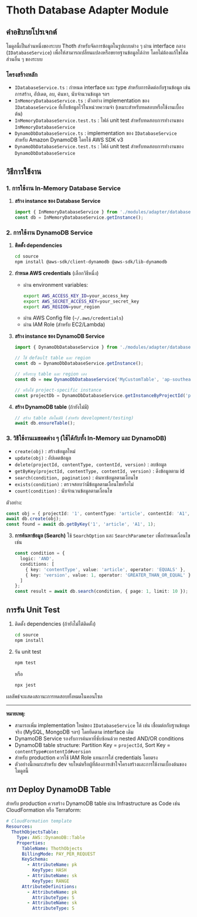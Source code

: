 # Thoth Database Adapter Module

## คำอธิบายโปรเจกต์

โมดูลนี้เป็นส่วนหนึ่งของระบบ Thoth สำหรับจัดการข้อมูลในรูปแบบต่าง ๆ ผ่าน interface กลาง (`IDatabaseService`) เพื่อให้สามารถเปลี่ยนแปลงหรือขยายฐานข้อมูลได้ง่าย โดยไม่ต้องแก้ไขโค้ดส่วนอื่น ๆ ของระบบ

### โครงสร้างหลัก
- `IDatabaseService.ts` : กำหนด interface และ type สำหรับการติดต่อกับฐานข้อมูล เช่น การสร้าง, อัปเดต, ลบ, ค้นหา, นับจำนวนข้อมูล ฯลฯ
- `InMemoryDatabaseService.ts` : ตัวอย่าง implementation ของ `IDatabaseService` ที่เก็บข้อมูลไว้ในหน่วยความจำ (เหมาะสำหรับทดสอบหรือใช้งานเบื้องต้น)
- `InMemoryDatabaseService.test.ts` : ไฟล์ unit test สำหรับทดสอบการทำงานของ `InMemoryDatabaseService`
- `DynamoDbDatabaseService.ts` : implementation ของ `IDatabaseService` สำหรับ Amazon DynamoDB โดยใช้ AWS SDK v3
- `DynamoDbDatabaseService.test.ts` : ไฟล์ unit test สำหรับทดสอบการทำงานของ `DynamoDbDatabaseService`

## วิธีการใช้งาน

### 1. การใช้งาน In-Memory Database Service

1. **สร้าง instance ของ Database Service**
   ```typescript
   import { InMemoryDatabaseService } from './modules/adapter/database/InMemoryDatabaseService';
   const db = InMemoryDatabaseService.getInstance();
   ```

### 2. การใช้งาน DynamoDB Service

1. **ติดตั้ง dependencies**
   ```sh
   cd source
   npm install @aws-sdk/client-dynamodb @aws-sdk/lib-dynamodb
   ```

2. **กำหนด AWS credentials** (เลือกวิธีหนึ่ง)
   - ผ่าน environment variables:
     ```sh
     export AWS_ACCESS_KEY_ID=your_access_key
     export AWS_SECRET_ACCESS_KEY=your_secret_key
     export AWS_REGION=your_region
     ```
   - ผ่าน AWS Config file (`~/.aws/credentials`)
   - ผ่าน IAM Role (สำหรับ EC2/Lambda)

3. **สร้าง instance ของ DynamoDB Service**
   ```typescript
   import { DynamoDbDatabaseService } from './modules/adapter/database/DynamoDbDatabaseService';
   
   // ใช้ default table และ region
   const db = DynamoDbDatabaseService.getInstance();
   
   // หรือระบุ table และ region เอง
   const db = new DynamoDbDatabaseService('MyCustomTable', 'ap-southeast-1');
   
   // หรือใช้ project-specific instance
   const projectDb = DynamoDbDatabaseService.getInstanceByProjectId('project123');
   ```

4. **สร้าง DynamoDB table** (ถ้ายังไม่มี)
   ```typescript
   // สร้าง table อัตโนมัติ (สำหรับ development/testing)
   await db.ensureTable();
   ```

### 3. วิธีใช้งานเมธอดต่าง ๆ (ใช้ได้กับทั้ง In-Memory และ DynamoDB)
   - `create(obj)` : สร้างข้อมูลใหม่
   - `update(obj)` : อัปเดตข้อมูล
   - `delete(projectId, contentType, contentId, version)` : ลบข้อมูล
   - `getByKey(projectId, contentType, contentId, version)` : ดึงข้อมูลตาม id
   - `search(condition, pagination)` : ค้นหาข้อมูลตามเงื่อนไข
   - `exists(condition)` : ตรวจสอบว่ามีข้อมูลตามเงื่อนไขหรือไม่
   - `count(condition)` : นับจำนวนข้อมูลตามเงื่อนไข

   ตัวอย่าง:
   ```typescript
   const obj = { projectId: '1', contentType: 'article', contentId: 'A1', version: 1 };
   await db.create(obj);
   const found = await db.getByKey('1', 'article', 'A1', 1);
   ```

3. **การค้นหาข้อมูล (Search)**
   ใช้ `SearchOption` และ `SearchParameter` เพื่อกำหนดเงื่อนไข เช่น
   ```typescript
   const condition = {
     logic: 'AND',
     conditions: [
       { key: 'contentType', value: 'article', operator: 'EQUALS' },
       { key: 'version', value: 1, operator: 'GREATER_THAN_OR_EQUAL' }
     ]
   };
   const result = await db.search(condition, { page: 1, limit: 10 });
   ```

## การรัน Unit Test

1. ติดตั้ง dependencies (ถ้ายังไม่ได้ติดตั้ง)
   ```sh
   cd source
   npm install
   ```

2. รัน unit test
   ```sh
   npm test
   ```
   หรือ
   ```sh
   npx jest
   ```

ผลลัพธ์จะแสดงสถานะการทดสอบทั้งหมดในคอนโซล

---

**หมายเหตุ:**
- สามารถเพิ่ม implementation ใหม่ของ `IDatabaseService` ได้ เช่น เชื่อมต่อกับฐานข้อมูลจริง (MySQL, MongoDB ฯลฯ) โดยยึดตาม interface เดิม
- DynamoDB Service รองรับการค้นหาที่ซับซ้อนด้วย nested AND/OR conditions
- DynamoDB table structure: Partition Key = `projectId`, Sort Key = `contentType#contentId#version`
- สำหรับ production ควรใช้ IAM Role แทนการใส่ credentials โดยตรง
- ตัวอย่างนี้เหมาะสำหรับ dev จบใหม่หรือผู้ที่ต้องการเข้าใจโครงสร้างและการใช้งานเบื้องต้นของโมดูลนี้

## การ Deploy DynamoDB Table

สำหรับ production ควรสร้าง DynamoDB table ผ่าน Infrastructure as Code เช่น CloudFormation หรือ Terraform:

```yaml
# CloudFormation template
Resources:
  ThothObjectsTable:
    Type: AWS::DynamoDB::Table
    Properties:
      TableName: ThothObjects
      BillingMode: PAY_PER_REQUEST
      KeySchema:
        - AttributeName: pk
          KeyType: HASH
        - AttributeName: sk
          KeyType: RANGE
      AttributeDefinitions:
        - AttributeName: pk
          AttributeType: S
        - AttributeName: sk
          AttributeType: S
```